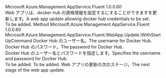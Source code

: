 <Type Name="IWithCredentials" FullName="Microsoft.Azure.Management.AppService.Fluent.WebApp.Update.IWithCredentials">
  <TypeSignature Language="C#" Value="public interface IWithCredentials" />
  <TypeSignature Language="ILAsm" Value=".class public interface auto ansi abstract IWithCredentials" />
  <TypeSignature Language="DocId" Value="T:Microsoft.Azure.Management.AppService.Fluent.WebApp.Update.IWithCredentials" />
  <TypeSignature Language="VB.NET" Value="Public Interface IWithCredentials" />
  <TypeSignature Language="F#" Value="type IWithCredentials = interface" />
  <AssemblyInfo>
    <AssemblyName>Microsoft.Azure.Management.AppService.Fluent</AssemblyName>
    <AssemblyVersion>1.0.0.60</AssemblyVersion>
  </AssemblyInfo>
  <Interfaces />
  <Docs>
    <summary>
            <span data-ttu-id="5aed0-101">Web アプリは、docker hub の資格情報を設定するにすることができますを更新します。</span><span class="sxs-lookup"><span data-stu-id="5aed0-101">A web app update allowing docker hub credentials to be set.</span></span>
            </summary>
    <remarks>To be added.</remarks>
  </Docs>
  <Members>
    <Member MemberName="WithCredentials">
      <MemberSignature Language="C#" Value="public Microsoft.Azure.Management.AppService.Fluent.WebApp.Update.IWithStartUpCommand WithCredentials (string username, string password);" />
      <MemberSignature Language="ILAsm" Value=".method public hidebysig newslot virtual instance class Microsoft.Azure.Management.AppService.Fluent.WebApp.Update.IWithStartUpCommand WithCredentials(string username, string password) cil managed" />
      <MemberSignature Language="DocId" Value="M:Microsoft.Azure.Management.AppService.Fluent.WebApp.Update.IWithCredentials.WithCredentials(System.String,System.String)" />
      <MemberSignature Language="VB.NET" Value="Public Function WithCredentials (username As String, password As String) As IWithStartUpCommand" />
      <MemberSignature Language="F#" Value="abstract member WithCredentials : string * string -&gt; Microsoft.Azure.Management.AppService.Fluent.WebApp.Update.IWithStartUpCommand" Usage="iWithCredentials.WithCredentials (username, password)" />
      <MemberType>Method</MemberType>
      <AssemblyInfo>
        <AssemblyName>Microsoft.Azure.Management.AppService.Fluent</AssemblyName>
        <AssemblyVersion>1.0.0.60</AssemblyVersion>
      </AssemblyInfo>
      <ReturnValue>
        <ReturnType>Microsoft.Azure.Management.AppService.Fluent.WebApp.Update.IWithStartUpCommand</ReturnType>
      </ReturnValue>
      <Parameters>
        <Parameter Name="username" Type="System.String" />
        <Parameter Name="password" Type="System.String" />
      </Parameters>
      <Docs>
        <param name="username"><span data-ttu-id="5aed0-102">Docker Hub のユーザー名。</span><span class="sxs-lookup"><span data-stu-id="5aed0-102">The username for Docker Hub.</span></span></param>
        <param name="password"><span data-ttu-id="5aed0-103">Docker Hub のパスワード。</span><span class="sxs-lookup"><span data-stu-id="5aed0-103">The password for Docker Hub.</span></span></param>
        <summary>
            <span data-ttu-id="5aed0-104">Docker Hub のユーザー名とパスワードを指定します。</span><span class="sxs-lookup"><span data-stu-id="5aed0-104">Specifies the username and password for Docker Hub.</span></span>
            </summary>
        <returns>To be added.</returns>
        <remarks>To be added.</remarks>
        <return><span data-ttu-id="5aed0-105">Web アプリの更新の次のステージ。</span><span class="sxs-lookup"><span data-stu-id="5aed0-105">The next stage of the web app update.</span></span></return>
      </Docs>
    </Member>
  </Members>
</Type>